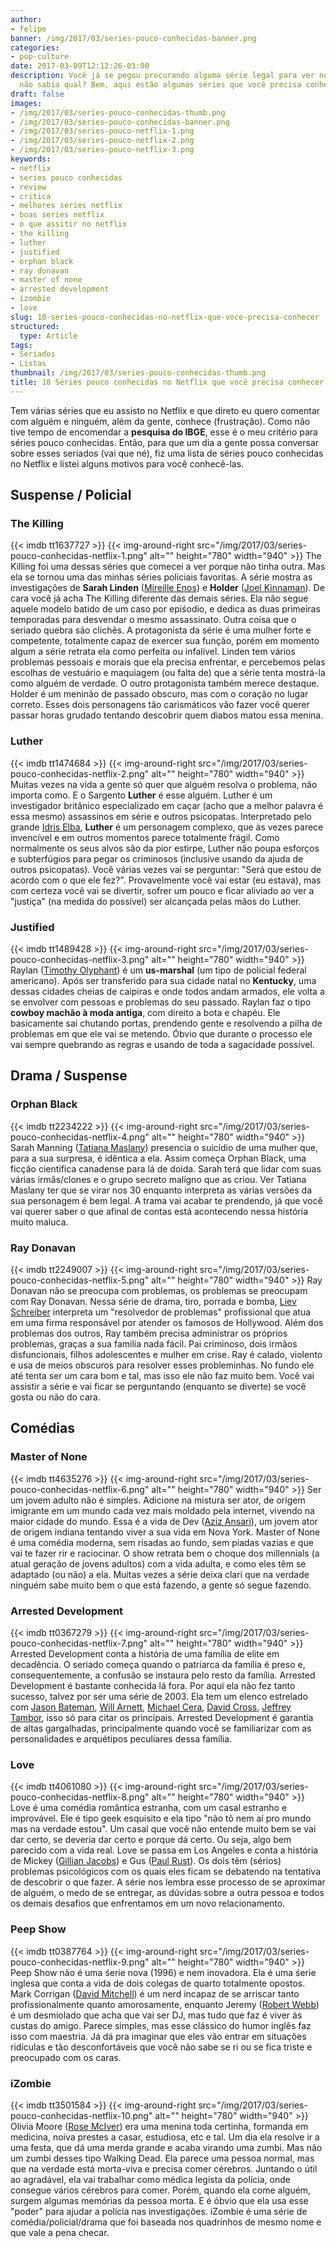 ```yaml
---
author:
- felipe
banner: /img/2017/03/series-pouco-conhecidas-banner.png
categories:
- pop-culture
date: 2017-03-09T12:12:26-03:00
description: Você já se pegou procurando alguma série legal para ver no Netflix, mas
  não sabia qual? Bem, aqui estão algumas séries que você precisa conhecer no Netflix
draft: false
images:
- /img/2017/03/series-pouco-conhecidas-thumb.png
- /img/2017/03/series-pouco-conhecidas-banner.png
- /img/2017/03/series-pouco-netflix-1.png
- /img/2017/03/series-pouco-netflix-2.png
- /img/2017/03/series-pouco-netflix-3.png
keywords:
- netflix
- series pouco conhecidas
- review
- critica
- melhores series netflix
- boas series netflix
- o que assitir no netflix
- the killing
- luther
- justified
- orphan black
- ray donavan
- master of none
- arrested development
- izombie
- love
slug: 10-series-pouco-conhecidas-no-netflix-que-voce-precisa-conhecer
structured:
  type: Article
tags:
- Seriados
- Listas
thumbnail: /img/2017/03/series-pouco-conhecidas-thumb.png
title: 10 Séries pouco conhecidas no Netflix que você precisa conhecer
---
```


Tem várias séries que eu assisto no Netflix e que direto eu quero comentar com alguém e ninguém, além da gente, conhece (frustração). Como não tive tempo de encomendar a **pesquisa do IBGE**, esse é o meu critério para séries pouco conhecidas. Então, para que um dia a gente possa conversar sobre esses seriados (vai que né), fiz uma lista de séries pouco conhecidas no Netflix e listei alguns motivos para você conhecê-las.

## Suspense / Policial
### The Killing
{{< imdb tt1637727 >}}
{{< img-around-right src="/img/2017/03/series-pouco-conhecidas-netflix-1.png" alt="" height="780" width="940" >}}
The Killing foi uma dessas séries que comecei a ver porque não tinha outra. Mas ela se tornou uma das minhas séries policiais favoritas.
A série mostra as investigações de **Sarah Linden** ([Mireille Enos][a75666c8]) e **Holder** ([Joel Kinnaman][ea4cff9e]). De cara você já acha The Killing diferente das demais séries. Ela não segue aquele modelo batido de um caso por epiśodio, e dedica as duas primeiras temporadas para desvendar o mesmo assassinato. Outra coisa que o seriado quebra são clichês. A protagonista da série é uma mulher forte e competente, totalmente capaz de exercer sua função, porém em momento algum a série retrata ela como perfeita ou infalível. Linden tem vários problemas pessoais e morais que ela precisa enfrentar, e percebemos pelas escolhas de vestuário e maquiagem (ou falta de) que a série tenta mostrá-la como alguém de verdade. O outro protagonista também merece destaque. Holder é um meninão de passado obscuro, mas com o coração no lugar correto. Esses dois personagens tão carismáticos vão fazer você querer passar horas grudado tentando descobrir quem diabos matou essa menina.
### Luther
{{< imdb tt1474684 >}}
{{< img-around-right src="/img/2017/03/series-pouco-conhecidas-netflix-2.png" alt="" height="780" width="940" >}}
Muitas vezes na vida a gente só quer que alguém resolva o problema, não importa como. E o Sargento **Luther** é esse alguém. Luther é um investigador britânico especializado em caçar (acho que a melhor palavra é essa mesmo) assassinos em série e outros psicopatas. Interpretado pelo grande [Idris Elba](http://www.imdb.com/name/nm0252961/?ref_=tt_cl_t1), **Luther** é um personagem complexo, que às vezes parece invencível e em outros momentos parece totalmente frágil. Como normalmente os seus alvos são da pior estirpe, Luther não poupa esforços e subterfúgios para pegar os criminosos (inclusive usando da ajuda de outros psicopatas). Você várias vezes vai se perguntar: "Será que estou de acordo com o que ele fez?". Provavelmente você vai estar (eu estava), mas com certeza você vai se divertir, sofrer um pouco e ficar aliviado ao ver a "justiça" (na medida do possível) ser alcançada pelas mãos do Luther.
### Justified
{{< imdb tt1489428 >}}
{{< img-around-right src="/img/2017/03/series-pouco-conhecidas-netflix-3.png" alt="" height="780" width="940" >}}
Raylan ([Timothy Olyphant][96344491]) é um **us-marshal** (um tipo de policial federal americano). Após ser transferido para sua cidade natal no **Kentucky**, uma dessas cidades cheias de caipiras e onde todos andam armados, ele volta a se envolver com pessoas e problemas do seu passado. Raylan faz o tipo **cowboy machão à moda antiga**, com direito a bota e chapéu. Ele basicamente sai chutando portas, prendendo gente e resolvendo a pilha de problemas em que ele vai se metendo. Óbvio que durante o processo ele vai sempre quebrando as regras e usando de toda a sagacidade possível.
## Drama / Suspense
### Orphan Black
{{< imdb tt2234222 >}}
{{< img-around-right src="/img/2017/03/series-pouco-conhecidas-netflix-4.png" alt="" height="780" width="940" >}}
Sarah Manning ([Tatiana Maslany][606c3f51]) presencia o suicídio de uma mulher que, para a sua surpresa, é idêntica a ela. Assim começa Orphan Black, uma ficção cientifica canadense para lá de doida. Sarah terá que lidar com suas várias irmãs/clones e o grupo secreto malígno que as criou. Ver Tatiana Maslany ter que se virar nos 30 enquanto interpreta as várias versões da sua personagem é bem legal. A trama vai acabar te prendendo, já que você vai querer saber o que afinal de contas está acontecendo nessa história muito maluca.
### Ray Donavan
{{< imdb tt2249007 >}}
{{< img-around-right src="/img/2017/03/series-pouco-conhecidas-netflix-5.png" alt="" height="780" width="940" >}}
Ray Donavan não se preocupa com problemas, os problemas se preocupam com Ray Donavan. Nessa série de drama, tiro, porrada e bomba, [Liev Schreiber][1480472b] interpreta um "resolvedor de problemas" profissional que atua em uma firma responsável por atender os famosos de Hollywood. Além dos problemas dos outros, Ray também precisa administrar os próprios problemas, graças a sua familia nada fácil. Pai criminoso, dois irmãos disfuncionais, filhos adolescentes e mulher em crise. Ray é calado, violento e usa de meios obscuros para resolver esses probleminhas. No fundo ele até tenta ser um cara bom e tal, mas isso ele não faz muito bem. Você vai assistir a série e vai ficar se perguntando (enquanto se diverte) se você gosta ou não do cara.
## Comédias
### Master of None
{{< imdb tt4635276 >}}
{{< img-around-right src="/img/2017/03/series-pouco-conhecidas-netflix-6.png" alt="" height="780" width="940" >}}
Ser um jovem adulto não é simples. Adicione na mistura ser ator, de origem imigrante em um mundo cada vez mais moldado pela internet, vivendo na maior cidade do mundo. Essa é a vida de Dev ([Aziz Ansari][e16350ac]), um jovem ator de origem indiana tentando viver a sua vida em Nova York. Master of None é uma comédia moderna, sem risadas ao fundo, sem piadas vazias e que vai te fazer rir e raciocinar. O show retrata bem o choque dos millennials (a atual geração de jovens adultos) com a vida adulta, e como eles têm se adaptado (ou não) a ela. Muitas vezes a série deixa clari que na verdade ninguém sabe muito bem o que está fazendo, a gente só segue fazendo.
### Arrested Development
{{< imdb tt0367279 >}}
{{< img-around-right src="/img/2017/03/series-pouco-conhecidas-netflix-7.png" alt="" height="780" width="940" >}}
Arrested Development conta a história de uma família de elite em decadência. O seriado começa quando o patriarca da família é preso e, consequentemente, a confusão se instaura pelo resto da família. Arrested Development é bastante conhecida lá fora. Por aqui ela não fez tanto sucesso, talvez por ser uma série de 2003. Ela tem um elenco estrelado com [Jason Bateman][f0daac64], [Will Arnett][7335a1c2], [Michael Cera][97cc15d8], [David Cross][6f5403d7], [Jeffrey Tambor][6dc41e73], isso só para citar os principais. Arrested Development é garantia de altas gargalhadas, principalmente quando você se familiarizar com as personalidades e arquétipos peculiares dessa família.
### Love
{{< imdb tt4061080 >}}
{{< img-around-right src="/img/2017/03/series-pouco-conhecidas-netflix-8.png" alt="" height="780" width="940" >}}
Love é uma comédia romântica estranha, com um casal estranho e improvável. Ele é tipo geek esquisito e ela tipo "não tô nem aí pro mundo mas na verdade estou". Um casal que você não entende muito bem se vai dar certo, se deveria dar certo e porque dá certo. Ou seja, algo bem parecido com a vida real. Love se passa em Los Angeles e conta a história de Mickey ([Gillian Jacobs][17ad28bf]) e Gus ([Paul Rust][0bc47d12]). Os dois têm (sérios) problemas psicológicos com os quais eles ficam se debatendo na tentativa de descobrir o que fazer. A série nos lembra esse processo de se aproximar de alguém, o medo de se entregar, as dúvidas sobre a outra pessoa e todos os demais desafios que enfrentamos em um novo relacionamento.
### Peep Show
{{< imdb tt0387764 >}}
{{< img-around-right src="/img/2017/03/series-pouco-conhecidas-netflix-9.png" alt="" height="780" width="940" >}}
Peep Show não é uma śerie nova (1996) e nem inovadora. Ela é uma śerie inglesa que conta a vida de dois colegas de quarto totalmente opostos. Mark Corrigan ([David Mitchell][3db2e774]) é um nerd incapaz de se arriscar tanto profissionalmente quanto amorosamente, enquanto Jeremy ([Robert Webb][c55e4c78]) é um desmiolado que acha que vai ser DJ, mas tudo que faz é viver às custas do amigo. Parece simples, mas esse clássico do humor inglês faz isso com maestria. Já dá pra imaginar que eles vão entrar em situações ridículas e tão desconfortáveis que você não sabe se ri ou se fica triste e preocupado com os caras.
### iZombie
{{< imdb tt3501584 >}}
{{< img-around-right src="/img/2017/03/series-pouco-conhecidas-netflix-10.png" alt="" height="780" width="940" >}}
Olivia Moore ([Rose McIver][e6ef9ce4]) era uma menina toda certinha, formanda em medicina, noiva prestes a casar, estudiosa, etc e  tal. Um dia ela resolve ir a uma festa, que dá uma merda grande e acaba virando uma zumbi. Mas não um zumbi desses tipo Walking Dead. Ela parece uma pessoa normal, mas que na verdade está morta-viva e precisa comer cérebros. Juntando o útil ao agradável, ela vai trabalhar como médica legista da polícia, onde consegue vários cérebros para comer. Porém, quando ela come alguém, surgem algumas memórias da pessoa morta. E é óbvio que ela usa esse "poder" para ajudar a polícia nas investigações. iZombie é uma série de comédia/policial/drama que foi baseada nos quadrinhos de mesmo nome e que vale a pena checar.

  [a75666c8]: http://www.imdb.com/name/nm0257969/?ref_=tt_cl_t1 "Mireille Enos"
  [ea4cff9e]: http://www.imdb.com/name/nm1172478/?ref_=tt_cl_t2 "Joel Kinnaman"
  [e6ef9ce4]: http://www.imdb.com/name/nm0570860/?ref_=tt_cl_t1 "Rose McIver"
  [f0daac64]: http://www.imdb.com/name/nm0000867/?ref_=fn_al_nm_1 "Jason Bateman"
  [7335a1c2]: http://www.imdb.com/name/nm0004715/?ref_=fn_al_nm_1 "Will Arnett"
  [97cc15d8]: http://www.imdb.com/name/nm0148418/?ref_=nv_sr_1 "Michael Cera"
  [6f5403d7]: http://www.imdb.com/name/nm0189144/ "David Cross"
  [6dc41e73]: http://www.imdb.com/name/nm0001787/?ref_=nv_sr_1 "Jeffrey Tambor"
  [17ad28bf]: http://www.imdb.com/name/nm1843026/?ref_=nv_sr_1 "Gillian Jacobs"
  [0bc47d12]: http://www.imdb.com/name/nm1770256/?ref_=nv_sr_1 "Paul Rust"
  [3db2e774]: http://www.imdb.com/name/nm0593267/?ref_=nv_sr_1 "David Mitchell"
  [c55e4c78]: http://www.imdb.com/name/nm0916267/?ref_=nv_sr_1 "Robert Webb"
  [e16350ac]: http://www.imdb.com/name/nm2106637/?ref_=nv_sr_1 "Aziz Ansari"
  [606c3f51]: http://www.imdb.com/name/nm1137209/?ref_=nv_sr_1 "Tatiana Maslany"
  [1480472b]: http://www.imdb.com/name/nm0000630/?ref_=nv_sr_1 "Liev Schreiber"
  [96344491]: http://www.imdb.com/name/nm0648249/?ref_=nv_sr_1 "Timothy Olyphant"
